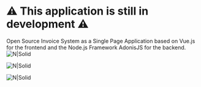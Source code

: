 # ⚠️ This application is still in development ⚠️

Open Source Invoice System as a Single Page Application based on Vue.js for the frontend
and the Node.js Framework AdonisJS for the backend.
![N|Solid](https://pbs.twimg.com/media/DutEkyWUwAArAqG.png:large)

![N|Solid](https://pbs.twimg.com/media/DumN0PfVsAIXM39.png:large)

![N|Solid](https://pbs.twimg.com/media/DuG5KuUWkAAA_SD.jpg:large)
